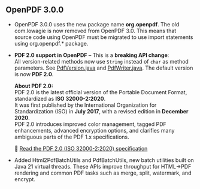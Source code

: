 ## OpenPDF 3.0.0 

* OpenPDF 3.0.0 uses the new package name **org.openpdf**. The old com.lowagie is now removed from OpenPDF 3.0.
This means that source code using OpenPDF must be migrated to use import statements using org.openpdf.* package.

* **PDF 2.0 support in OpenPDF** – This is a **breaking API change**:  
  All version-related methods now use `String` instead of `char` as method parameters.   See [PdfVersion.java](https://github.com/LibrePDF/OpenPDF/blob/master/openpdf-core/src/main/java/org/openpdf/text/pdf/interfaces/PdfVersion.java) and [PdfWriter.java](https://github.com/LibrePDF/OpenPDF/blob/master/openpdf-core/src/main/java/org/openpdf/text/pdf/PdfWriter.java#L154).
  The default version is now **PDF 2.0**.

  **About PDF 2.0:**  
  PDF 2.0 is the latest official version of the Portable Document Format, standardized as **ISO 32000-2:2020**.  
  It was first published by the International Organization for Standardization (ISO) in **July 2017**, with a revised edition in **December 2020**.  
  PDF 2.0 introduces improved color management, tagged PDF enhancements, advanced encryption options, and clarifies many ambiguous parts of the PDF 1.x specifications.  

  📄 [Read the PDF 2.0 (ISO 32000-2:2020) specification](https://www.iso.org/standard/75839.html)


* Added Html2PdfBatchUtils and PdfBatchUtils, new batch utilities built on Java 21 virtual threads. 
These APIs improve throughput for HTML→PDF rendering and common PDF tasks such as merge, split, watermark, and encrypt.






